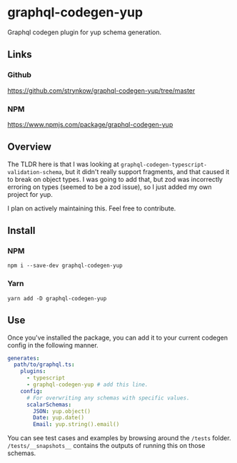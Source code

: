 # graphql-codegen-yup

Graphql codegen plugin for yup schema generation.

## Links

### Github

https://github.com/strynkow/graphql-codegen-yup/tree/master

### NPM

https://www.npmjs.com/package/graphql-codegen-yup

## Overview

The TLDR here is that I was looking at `graphql-codegen-typescript-validation-schema`, but it didn't really support fragments, and that caused it to break on object types. I was going to add that, but zod was incorrectly erroring on types (seemed to be a zod issue), so I just added my own project for yup.

I plan on actively maintaining this. Feel free to contribute.

## Install

### NPM

`npm i --save-dev graphql-codegen-yup`

### Yarn

`yarn add -D graphql-codegen-yup`

## Use

Once you've installed the package, you can add it to your current codegen config in the following manner.

```yml
generates:
  path/to/graphql.ts:
    plugins:
      - typescript
      - graphql-codegen-yup # add this line.
    config:
      # For overwriting any schemas with specific values.
      scalarSchemas:
        JSON: yup.object()
        Date: yup.date()
        Email: yup.string().email()
```

You can see test cases and examples by browsing around the `/tests` folder. `/tests/__snapshots__` contains the outputs of running this on those schemas.
